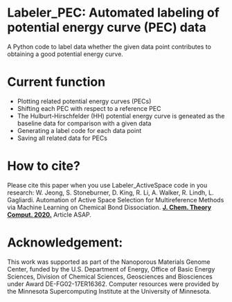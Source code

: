 # Labeler_PEC: Automated labeling of potential energy curve (PEC) data
A Python code to label data whether the given data point contributes to obtaining a good potential energy curve.

# Current function
- Plotting related potential energy curves (PECs)
- Shifting each PEC with respect to a reference PEC
- The Hulburt-Hirschfelder (HH) potential energy curve is geneated as the baseline data for comparison with a given data
- Generating a label code for each data point
- Saving all related data for PECs

# How to cite?
Please cite this paper when you use Labeler_ActiveSpace code in you research: W. Jeong, S. Stoneburner, D. King, R. Li, A. Walker, R. Lindh, L. Gagliardi. Automation of Active Space Selection for Multireference Methods via Machine Learning on Chemical Bond Dissociation. [**J. Chem. Theory Comput. 2020.**](https://pubs.acs.org/doi/10.1021/acs.jctc.9b01297) Article ASAP.

# Acknowledgement:
This work was supported as part of the Nanoporous Materials Genome Center, funded by the U.S. Department of Energy, Office of Basic Energy Sciences, Division of Chemical Sciences, Geosciences and Biosciences under Award DE-FG02-17ER16362. Computer resources were provided by the Minnesota Supercomputing Institute at the University of Minnesota.
